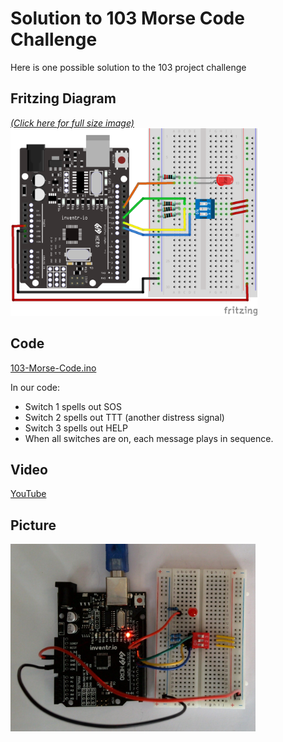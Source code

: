 # Solution to 103 Morse Code Challenge
Here is one possible solution to the 103 project challenge

## Fritzing Diagram
<i>[(Click here for full size image)](103-Morse-Code_bb.png)</i><br>
<img src="103-Morse-Code_bb.png" height="300">

## Code
[103-Morse-Code.ino](103-Morse-Code.ino)

In our code:
- Switch 1 spells out SOS
- Switch 2 spells out TTT (another distress signal)
- Switch 3 spells out HELP
- When all switches are on, each message plays in sequence.

## Video
[YouTube](https://youtu.be/xAKKrt2HJ-A)

## Picture
<img src="103-Morse-Code-Picture.jpg" height="300">
